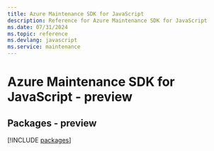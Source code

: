 ```yaml
---
title: Azure Maintenance SDK for JavaScript
description: Reference for Azure Maintenance SDK for JavaScript
ms.date: 07/31/2024
ms.topic: reference
ms.devlang: javascript
ms.service: maintenance
---
```

# Azure Maintenance SDK for JavaScript - preview
## Packages - preview
[!INCLUDE [packages](maintenance-index.md)]